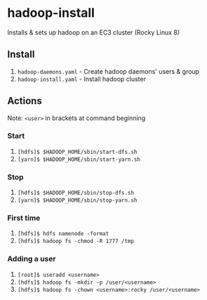 # hadoop-install

Installs & sets up hadoop on an EC3 cluster (Rocky Linux 8)

## Install

1. `hadoop-daemons.yaml` - Create hadoop daemons' users & group
1. `hadoop-install.yaml` - Install hadoop cluster

## Actions

Note: `<user>` in brackets at command beginning

### Start
1. `[hdfs]$ $HADOOP_HOME/sbin/start-dfs.sh`
1. `[yarn]$ $HADOOP_HOME/sbin/start-yarn.sh`

### Stop
1. `[hdfs]$ $HADOOP_HOME/sbin/stop-dfs.sh`
1. `[yarn]$ $HADOOP_HOME/sbin/stop-yarn.sh`

### First time
1. `[hdfs]$ hdfs namenode -format`
1. `[hdfs]$ hadoop fs -chmod -R 1777 /tmp`

### Adding a user
1. `[root]$ useradd <username>`
1. `[hdfs]$ hadoop fs -mkdir -p /user/<username>`
1. `[hdfs]$ hadoop fs -chown <username>:rocky /user/<username>`
